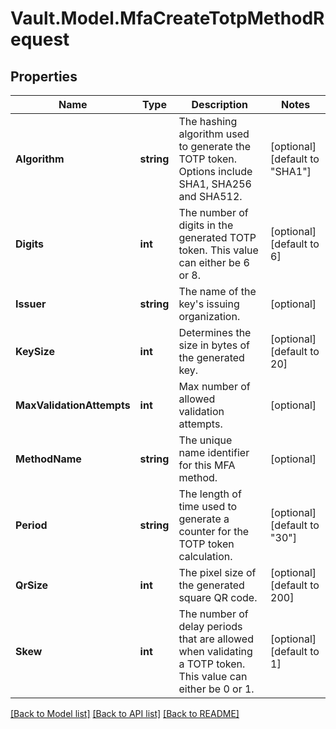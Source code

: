 # Vault.Model.MfaCreateTotpMethodRequest

## Properties

Name | Type | Description | Notes
------------ | ------------- | ------------- | -------------
**Algorithm** | **string** | The hashing algorithm used to generate the TOTP token. Options include SHA1, SHA256 and SHA512. | [optional] [default to "SHA1"]
**Digits** | **int** | The number of digits in the generated TOTP token. This value can either be 6 or 8. | [optional] [default to 6]
**Issuer** | **string** | The name of the key&#x27;s issuing organization. | [optional] 
**KeySize** | **int** | Determines the size in bytes of the generated key. | [optional] [default to 20]
**MaxValidationAttempts** | **int** | Max number of allowed validation attempts. | [optional] 
**MethodName** | **string** | The unique name identifier for this MFA method. | [optional] 
**Period** | **string** | The length of time used to generate a counter for the TOTP token calculation. | [optional] [default to "30"]
**QrSize** | **int** | The pixel size of the generated square QR code. | [optional] [default to 200]
**Skew** | **int** | The number of delay periods that are allowed when validating a TOTP token. This value can either be 0 or 1. | [optional] [default to 1]

[[Back to Model list]](../README.md#documentation-for-models) [[Back to API list]](../README.md#documentation-for-api-endpoints) [[Back to README]](../README.md)

